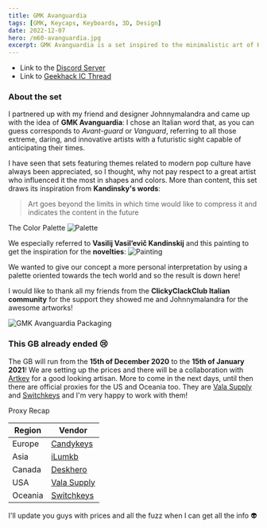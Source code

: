 ```yaml
--- 
title: GMK Avanguardia
tags: [GMK, Keycaps, Keyboards, 3D, Design]
date: 2022-12-07
hero: /m60-avanguardia.jpg
excerpt: GMK Avanguardia is a set inspired to the minimalistic art of Kandinsky with a futuristic twist.
---
```


- Link to the [Discord Server](https://discord.gg/Mn2Ty3y)
- Link to [Geekhack IC Thread](https://geekhack.org/index.php?topic=105981.0)

### About the set

I partnered up with my friend and designer Johnnymalandra and came up with the idea of **GMK Avanguardia**:
I chose an Italian word that, as you can guess corresponds to _Avant-guard_ or _Vanguard_,
referring to all those extreme, daring, and innovative artists with a futuristic sight capable of anticipating their times.

I have seen that sets featuring themes related to modern pop culture have always been appreciated, so I thought, why not pay respect to a great artist who influenced it the most in shapes and colors.
More than content, this set draws its inspiration from **Kandinsky's words**:

> Art goes beyond the limits in which time would like to compress it and indicates the content in the future

The Color Palette
![Palette](https://i.imgur.com/r1Pl3t8.jpg)

We especially referred to **Vasilij Vasil’evič Kandinskij** and this painting to get the inspiration for the **novelties**:
![Painting](https://i.imgur.com/ND7672H.png)

We wanted to give our concept a more personal interpretation by using a palette oriented towards the tech world and so the result is down here!

I would like to thank all my friends from the **ClickyClackClub Italian community** for the support they showed me and Johnnymalandra for the awesome artworks!

![GMK Avanguardia Packaging](./images/avanguardia/packaging.jpg)

### This GB already ended 😢

The GB will run from the **15th of December 2020** to the **15th of January 2021**!
We are setting up the prices and there will be a collaboration with [Artkey](https://artkeyuniverse.com/) for a good looking artisan.
More to come in the next days, until then there are official proxies for the US and Oceania too. They are [Vala Supply](https://vala.supply/) and [Switchkeys](https://www.switchkeys.com.au/) and I'm very happy to work with them!

Proxy Recap

| Region    | Vendor                               |
| --------- | ------------------------------------ |
| Europe    | [Candykeys](https://candykeys.com/)  |
| Asia      | [iLumkb](https://ilumkb.com/)        |
| Canada    | [Deskhero](https://www.deskhero.ca/) |
| USA       | [Vala Supply](https://vala.supply/)  |
| Oceania   | [Switchkeys](https://www.switchkeys.com.au/)  |

I'll update you guys with prices and all the fuzz when I can get all the info 👽